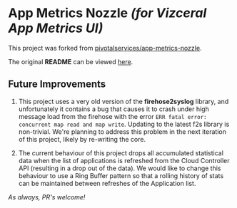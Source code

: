 # App Metrics Nozzle *(for Vizceral App Metrics UI)*

This project was forked from [pivotalservices/app-metrics-nozzle](https://github.com/pivotalservices/app-metrics-nozzle).

The original **README** can be viewed [here](README.orig.md).

## Future Improvements

1. This project uses a very old version of the **firehose2syslog** library, and unfortunately it contains a bug that causes it to crash under high message load from the firehose with the error `ERR fatal error: concurrent map read and map write`. Updating to the latest f2s library is non-trivial. We're planning to address this problem in the next iteration of this project, likely by re-writing the core.

2. The current behaviour of this project drops all accumulated statistical data when the list of applications is refreshed from the Cloud Controller API (resulting in a drop out of the data). We would like to change this behaviour to use a Ring Buffer pattern so that a rolling history of stats can be maintained between refreshes of the Application list.

*As always, PR's welcome!*
